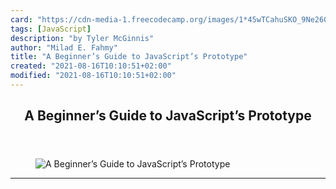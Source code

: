 ```yaml
---
card: "https://cdn-media-1.freecodecamp.org/images/1*45wTCahuSKO_9Ne260qf5w.png"
tags: [JavaScript]
description: "by Tyler McGinnis"
author: "Milad E. Fahmy"
title: "A Beginner’s Guide to JavaScript’s Prototype"
created: "2021-08-16T10:10:51+02:00"
modified: "2021-08-16T10:10:51+02:00"
---
```

<div class="site-wrapper">
<main id="site-main" class="site-main outer">
<div class="inner">
<article class="post-full post tag-javascript tag-prototype tag-web-development tag-tech tag-programming ">
<header class="post-full-header">
<h1 class="post-full-title">A Beginner’s Guide to JavaScript’s Prototype</h1>
</header>
<figure class="post-full-image">
<picture>
<source media="(max-width: 700px)" sizes="1px" srcset="data:image/gif;base64,R0lGODlhAQABAIAAAAAAAP///yH5BAEAAAAALAAAAAABAAEAAAIBRAA7 1w">
<source media="(min-width: 701px)" sizes="(max-width: 800px) 400px,
(max-width: 1170px) 700px,
1400px" srcset="https://cdn-media-1.freecodecamp.org/images/1*45wTCahuSKO_9Ne260qf5w.png 300w,
https://cdn-media-1.freecodecamp.org/images/1*45wTCahuSKO_9Ne260qf5w.png 600w,
https://cdn-media-1.freecodecamp.org/images/1*45wTCahuSKO_9Ne260qf5w.png 1000w,
https://cdn-media-1.freecodecamp.org/images/1*45wTCahuSKO_9Ne260qf5w.png 2000w">
<img onerror="this.style.display='none'" src="https://cdn-media-1.freecodecamp.org/images/1*45wTCahuSKO_9Ne260qf5w.png" alt="A Beginner’s Guide to JavaScript’s Prototype">
</picture>
</figure>
<section class="post-full-content">
<div class="post-content medium-migrated-article">
</div>
<hr>
</section>
</article>
</div>
</main>
</div>
<!-- Google Tag Manager (noscript) -->
<!-- End Google Tag Manager (noscript) -->
